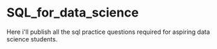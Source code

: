 # SQL_for_data_science
Here i'll publish all the sql practice questions required for aspiring data science students.
